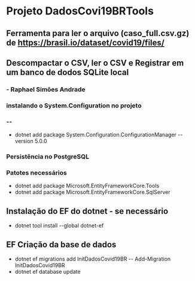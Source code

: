 # Projeto DadosCovi19BRTools
## Ferramenta para ler o arquivo (caso_full.csv.gz) de https://brasil.io/dataset/covid19/files/ 
## Descompactar o CSV, ler o CSV e Registrar em um banco de dodos SQLite local
### - Raphael Simões Andrade


### instalando o System.Configuration no projeto
### --
 - dotnet add package System.Configuration.ConfigurationManager --version 5.0.0

### Persistência no PostgreSQL
### Patotes necessários
- dotnet add package Microsoft.EntityFrameworkCore.Tools
- dotnet add package Microsoft.EntityFrameworkCore.SqlServer

## Instalação do EF do dotnet - se necessário
- dotnet tool install --global dotnet-ef

## EF Criação da base de dados
- dotnet ef migrations add InitDadosCovid19BR
-- Add-Migration InitDadosCovid19BR
- dotnet ef database update


